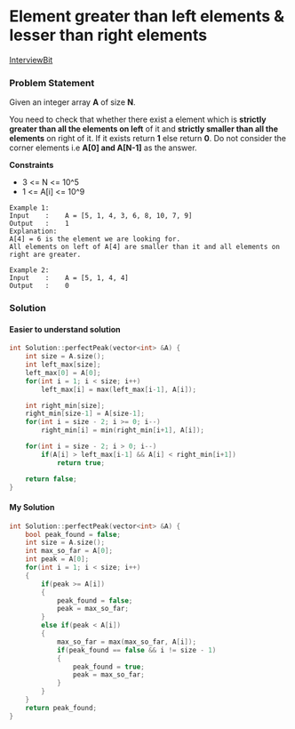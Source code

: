 # Element greater than left elements & lesser than right elements

[InterviewBit](https://www.interviewbit.com/problems/perfect-peak-of-array/)

### Problem Statement

Given an integer array **A** of size **N**.

You need to check that whether there exist a element which is **strictly greater than all the elements on left** of it and **strictly smaller than all the elements** on right of it. If it exists return **1** else return **0**. Do not consider the corner elements i.e **A\[0\] and A\[N-1\]** as the answer.  


**Constraints**

* 3 &lt;= N &lt;= 10^5
* 1 &lt;= A\[i\] &lt;= 10^9

```text
Example 1:
Input    :    A = [5, 1, 4, 3, 6, 8, 10, 7, 9]
Output   :    1
Explanation:   
A[4] = 6 is the element we are looking for.
All elements on left of A[4] are smaller than it and all elements on right are greater.

Example 2:
Input    :    A = [5, 1, 4, 4]
Output   :    0    
```

### Solution

#### Easier to understand solution

```cpp
int Solution::perfectPeak(vector<int> &A) {
    int size = A.size();
    int left_max[size];
    left_max[0] = A[0];
    for(int i = 1; i < size; i++)
        left_max[i] = max(left_max[i-1], A[i]);

    int right_min[size];
    right_min[size-1] = A[size-1];
    for(int i = size - 2; i >= 0; i--)
        right_min[i] = min(right_min[i+1], A[i]);

    for(int i = size - 2; i > 0; i--)
        if(A[i] > left_max[i-1] && A[i] < right_min[i+1])
            return true;

    return false;
}
```

#### My Solution

```cpp
int Solution::perfectPeak(vector<int> &A) {
    bool peak_found = false;
    int size = A.size();
    int max_so_far = A[0];
    int peak = A[0];
    for(int i = 1; i < size; i++)
    {
        if(peak >= A[i])
        {
            peak_found = false;
            peak = max_so_far;
        }
        else if(peak < A[i])
        {
            max_so_far = max(max_so_far, A[i]);
            if(peak_found == false && i != size - 1)
            {
                peak_found = true;
                peak = max_so_far;
            }
        }
    }
    return peak_found;
}
```

